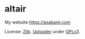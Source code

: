 # altair
My website https://asakami.com

License: [Zlib](LICENSE). [Uploader](application/uploader/up.py) under [GPLv3](application/uploader/LICENSE).
